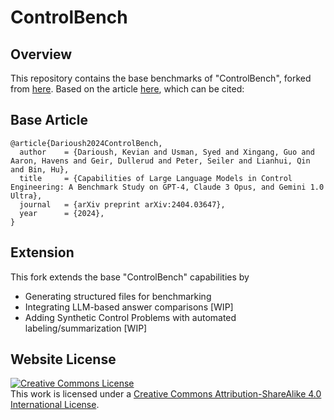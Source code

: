 # ControlBench

## Overview
This repository contains the base benchmarks of "ControlBench", forked from [here](https://github.com/AGI4Engineering/LLM4Control).
Based on the article [here](https://arxiv.org/abs/2404.03647), which can be cited:


## Base Article
```
@article{Darioush2024ControlBench,
  author    = {Darioush, Kevian and Usman, Syed and Xingang, Guo and Aaron, Havens and Geir, Dullerud and Peter, Seiler and Lianhui, Qin and Bin, Hu},
  title     = {Capabilities of Large Language Models in Control Engineering: A Benchmark Study on GPT-4, Claude 3 Opus, and Gemini 1.0 Ultra},
  journal   = {arXiv preprint arXiv:2404.03647},
  year      = {2024},
}
```

## Extension
This fork extends the base "ControlBench" capabilities by
* Generating structured files for benchmarking
* Integrating LLM-based answer comparisons [WIP]
* Adding Synthetic Control Problems with automated labeling/summarization [WIP]

## Website License
<a rel="license" href="http://creativecommons.org/licenses/by-sa/4.0/"><img alt="Creative Commons License" style="border-width:0" src="https://i.creativecommons.org/l/by-sa/4.0/88x31.png" /></a><br />This work is licensed under a <a rel="license" href="http://creativecommons.org/licenses/by-sa/4.0/">Creative Commons Attribution-ShareAlike 4.0 International License</a>.
